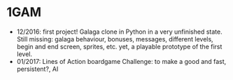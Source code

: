 # 1GAM

- 12/2016: first project! Galaga clone in Python
	in a very unfinished state. Still missing: 
	galaga behaviour, bonuses, messages, different levels,
	begin and end screen, sprites, etc.
	yet, a playable prototype of the first level.
- 01/2017: Lines of Action boardgame
	Challenge: to make a good and fast, persistent?, AI
